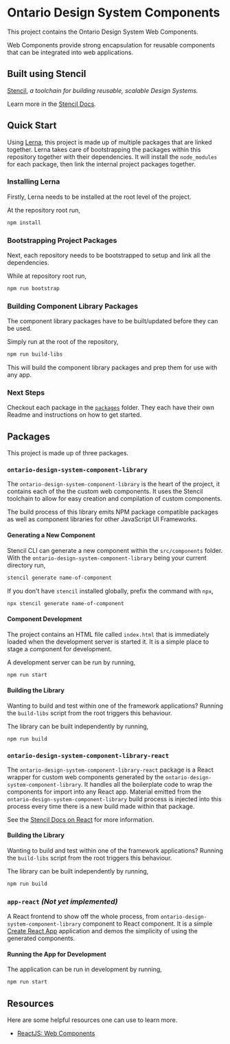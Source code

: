 # Ontario Design System Components

This project contains the Ontario Design System Web Components.

Web Components provide strong encapsulation for reusable components that can be integrated into web applications.

## Built using Stencil

[Stencil](https://stenciljs.com), _a toolchain for building reusable, scalable Design Systems._

Learn more in the [Stencil Docs](https://stenciljs.com/docs/introduction).

## Quick Start

Using [Lerna](https://github.com/lerna/lerna), this project is made up of multiple packages that are linked together. Lerna takes care of bootstrapping the packages within this repository together with their dependencies. It will install the `node_modules` for each package, then link the internal project packages together.

### Installing Lerna

Firstly, Lerna needs to be installed at the root level of the project.

At the repository root run,

```bash
npm install
```

### Bootstrapping Project Packages

Next, each repository needs to be bootstrapped to setup and link all the dependencies.

While at repository root run,

```bash
npm run bootstrap
```

### Building Component Library Packages

The component library packages have to be built/updated before they can be used. 

Simply run at the root of the repository,

```bash
npm run build-libs
```

This will build the component library packages and prep them for use with any app.

### Next Steps

Checkout each package in the [`packages`](packages) folder. They each have their own Readme and instructions on how to get started.

## Packages

This project is made up of three packages.

### `ontario-design-system-component-library`

The `ontario-design-system-component-library` is the heart of the project, it contains each of the the custom web components. It uses the Stencil toolchain to allow for easy creation and compilation of custom components.

The build process of this library emits NPM package compatible packages as well as component libraries for other JavaScript UI Frameworks.

#### Generating a New Component

Stencil CLI can generate a new component within the `src/components` folder. With the `ontario-design-system-component-library` being your current directory run,

```bash
stencil generate name-of-component
```

If you don't have `stencil` installed globally, prefix the command with `npx`,

```bash
npx stencil generate name-of-component
```
#### Component Development

The project contains an HTML file called `index.html` that is immediately loaded when the development server is started it.  It is a simple place to stage a component for development.

A development server can be run by running,

```bash
npm run start
```

#### Building the Library

Wanting to build and test within one of the framework applications?  Running the `build-libs` script from the root triggers this behaviour.

The library can be built independently by running,

```bash
npm run build
```

### `ontario-design-system-component-library-react`

The `ontario-design-system-component-library-react` package is a React wrapper for custom web components generated by the `ontario-design-system-component-library`. It handles all the boilerplate code to wrap the components for import into any React app. Material emitted from the `ontario-design-system-component-library` build process is injected into this process every time there is a new build made within that package.

See the [Stencil Docs on React](https://stenciljs.com/docs/react) for more information.

#### Building the Library

Wanting to build and test within one of the framework applications?  Running the `build-libs` script from the root triggers this behaviour.

The library can be built independently by running,

```bash
npm run build
```

### `app-react` _(Not yet implemented)_

A React frontend to show off the whole process, from `ontario-design-system-component-library` component to React component. It is a simple [Create React App]() application and demos the simplicity of using the generated components.

#### Running the App for Development

The application can be run in development by running,

```bash
npm run start
```

## Resources

Here are some helpful resources one can use to learn more.

- [ReactJS: Web Components]( https://reactjs.org/docs/web-components.html)
